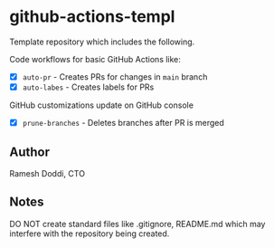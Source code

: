 # github-actions-templ

Template repository which includes the following.

Code workflows for basic GitHub Actions like:

- [x] `auto-pr` - Creates PRs for changes in `main` branch
- [x] `auto-labes` - Creates labels for PRs

GitHub customizations update on GitHub console

- [x] `prune-branches` - Deletes branches after PR is merged

## Author

Ramesh Doddi, CTO

## Notes

DO NOT create standard files like .gitignore, README.md which may interfere with the repository being created.